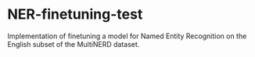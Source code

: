 # NER-finetuning-test
Implementation of finetuning a model for Named Entity Recognition on the English subset of the MultiNERD dataset.

